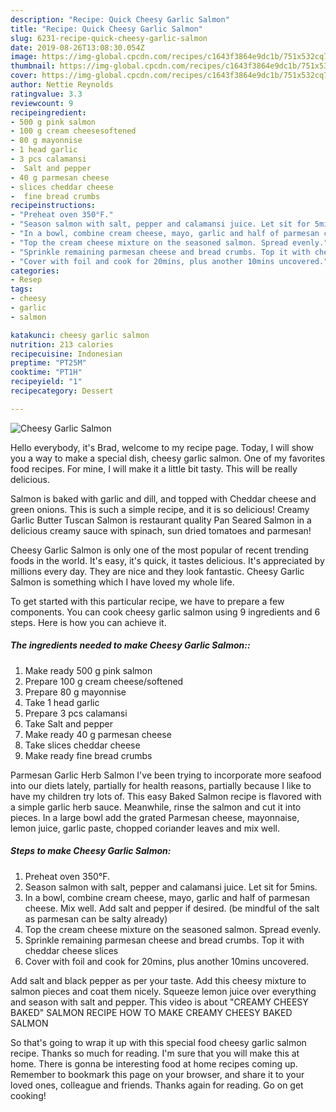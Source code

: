 ```yaml
---
description: "Recipe: Quick Cheesy Garlic Salmon"
title: "Recipe: Quick Cheesy Garlic Salmon"
slug: 6231-recipe-quick-cheesy-garlic-salmon
date: 2019-08-26T13:08:30.054Z
image: https://img-global.cpcdn.com/recipes/c1643f3864e9dc1b/751x532cq70/cheesy-garlic-salmon-recipe-main-photo.jpg
thumbnail: https://img-global.cpcdn.com/recipes/c1643f3864e9dc1b/751x532cq70/cheesy-garlic-salmon-recipe-main-photo.jpg
cover: https://img-global.cpcdn.com/recipes/c1643f3864e9dc1b/751x532cq70/cheesy-garlic-salmon-recipe-main-photo.jpg
author: Nettie Reynolds
ratingvalue: 3.3
reviewcount: 9
recipeingredient:
- 500 g pink salmon
- 100 g cream cheesesoftened
- 80 g mayonnise
- 1 head garlic
- 3 pcs calamansi
-  Salt and pepper
- 40 g parmesan cheese
- slices cheddar cheese
-  fine bread crumbs
recipeinstructions:
- "Preheat oven 350°F."
- "Season salmon with salt, pepper and calamansi juice. Let sit for 5mins."
- "In a bowl, combine cream cheese, mayo, garlic and half of parmesan cheese. Mix well. Add salt and pepper if desired. (be mindful of the salt as parmesan can be salty already)"
- "Top the cream cheese mixture on the seasoned salmon. Spread evenly."
- "Sprinkle remaining parmesan cheese and bread crumbs. Top it with cheddar cheese slices"
- "Cover with foil and cook for 20mins, plus another 10mins uncovered."
categories:
- Resep
tags:
- cheesy
- garlic
- salmon

katakunci: cheesy garlic salmon
nutrition: 213 calories
recipecuisine: Indonesian
preptime: "PT25M"
cooktime: "PT1H"
recipeyield: "1"
recipecategory: Dessert

---
```



![Cheesy Garlic Salmon](https://img-global.cpcdn.com/recipes/c1643f3864e9dc1b/751x532cq70/cheesy-garlic-salmon-recipe-main-photo.jpg)

Hello everybody, it's Brad, welcome to my recipe page. Today, I will show you a way to make a special dish, cheesy garlic salmon. One of my favorites food recipes. For mine, I will make it a little bit tasty. This will be really delicious.

Salmon is baked with garlic and dill, and topped with Cheddar cheese and green onions. This is such a simple recipe, and it is so delicious! Creamy Garlic Butter Tuscan Salmon is restaurant quality Pan Seared Salmon in a delicious creamy sauce with spinach, sun dried tomatoes and parmesan!

Cheesy Garlic Salmon is only one of the most popular of recent trending foods in the world. It's easy, it's quick, it tastes delicious. It's appreciated by millions every day. They are nice and they look fantastic. Cheesy Garlic Salmon is something which I have loved my whole life.


To get started with this particular recipe, we have to prepare a few components. You can cook cheesy garlic salmon using 9 ingredients and 6 steps. Here is how you can achieve it.

##### The ingredients needed to make Cheesy Garlic Salmon::

1. Make ready 500 g pink salmon
1. Prepare 100 g cream cheese/softened
1. Prepare 80 g mayonnise
1. Take 1 head garlic
1. Prepare 3 pcs calamansi
1. Take  Salt and pepper
1. Make ready 40 g parmesan cheese
1. Take slices cheddar cheese
1. Make ready  fine bread crumbs


Parmesan Garlic Herb Salmon I&#39;ve been trying to incorporate more seafood into our diets lately, partially for health reasons, partially because I like to have my children try lots of. This easy Baked Salmon recipe is flavored with a simple garlic herb sauce. Meanwhile, rinse the salmon and cut it into pieces. In a large bowl add the grated Parmesan cheese, mayonnaise, lemon juice, garlic paste, chopped coriander leaves and mix well. 

##### Steps to make Cheesy Garlic Salmon:

1. Preheat oven 350°F.
1. Season salmon with salt, pepper and calamansi juice. Let sit for 5mins.
1. In a bowl, combine cream cheese, mayo, garlic and half of parmesan cheese. Mix well. Add salt and pepper if desired. (be mindful of the salt as parmesan can be salty already)
1. Top the cream cheese mixture on the seasoned salmon. Spread evenly.
1. Sprinkle remaining parmesan cheese and bread crumbs. Top it with cheddar cheese slices
1. Cover with foil and cook for 20mins, plus another 10mins uncovered.


Add salt and black pepper as per your taste. Add this cheesy mixture to salmon pieces and coat them nicely. Squeeze lemon juice over everything and season with salt and pepper. This video is about &#34;CREAMY CHEESY BAKED&#34; SALMON RECIPE HOW TO MAKE CREAMY CHEESY BAKED SALMON 

So that's going to wrap it up with this special food cheesy garlic salmon recipe. Thanks so much for reading. I'm sure that you will make this at home. There is gonna be interesting food at home recipes coming up. Remember to bookmark this page on your browser, and share it to your loved ones, colleague and friends. Thanks again for reading. Go on get cooking!
